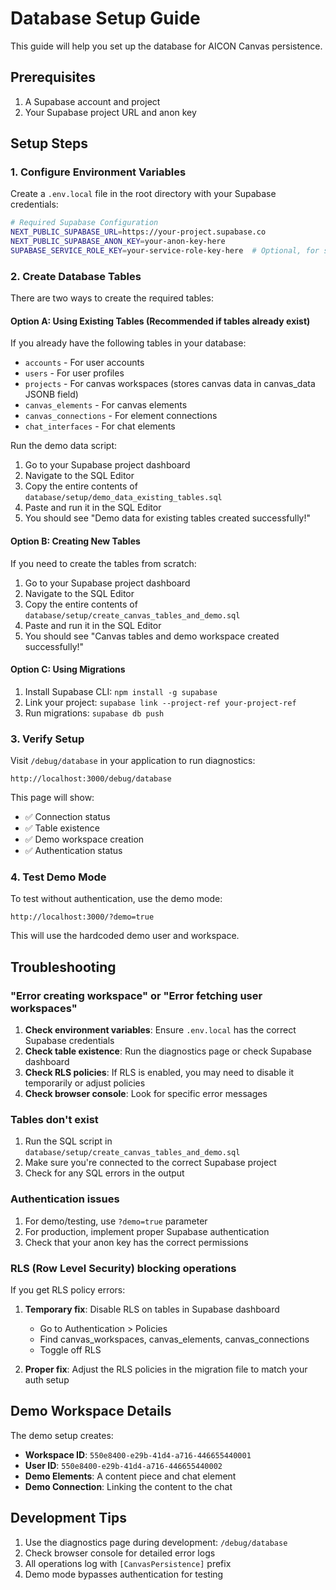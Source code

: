 # Database Setup Guide

This guide will help you set up the database for AICON Canvas persistence.

## Prerequisites

1. A Supabase account and project
2. Your Supabase project URL and anon key

## Setup Steps

### 1. Configure Environment Variables

Create a `.env.local` file in the root directory with your Supabase credentials:

```bash
# Required Supabase Configuration
NEXT_PUBLIC_SUPABASE_URL=https://your-project.supabase.co
NEXT_PUBLIC_SUPABASE_ANON_KEY=your-anon-key-here
SUPABASE_SERVICE_ROLE_KEY=your-service-role-key-here  # Optional, for server-side operations
```

### 2. Create Database Tables

There are two ways to create the required tables:

#### Option A: Using Existing Tables (Recommended if tables already exist)

If you already have the following tables in your database:
- `accounts` - For user accounts
- `users` - For user profiles
- `projects` - For canvas workspaces (stores canvas data in canvas_data JSONB field)
- `canvas_elements` - For canvas elements
- `canvas_connections` - For element connections
- `chat_interfaces` - For chat elements

Run the demo data script:
1. Go to your Supabase project dashboard
2. Navigate to the SQL Editor
3. Copy the entire contents of `database/setup/demo_data_existing_tables.sql`
4. Paste and run it in the SQL Editor
5. You should see "Demo data for existing tables created successfully!"

#### Option B: Creating New Tables

If you need to create the tables from scratch:
1. Go to your Supabase project dashboard
2. Navigate to the SQL Editor
3. Copy the entire contents of `database/setup/create_canvas_tables_and_demo.sql`
4. Paste and run it in the SQL Editor
5. You should see "Canvas tables and demo workspace created successfully!"

#### Option C: Using Migrations

1. Install Supabase CLI: `npm install -g supabase`
2. Link your project: `supabase link --project-ref your-project-ref`
3. Run migrations: `supabase db push`

### 3. Verify Setup

Visit `/debug/database` in your application to run diagnostics:

```
http://localhost:3000/debug/database
```

This page will show:
- ✅ Connection status
- ✅ Table existence
- ✅ Demo workspace creation
- ✅ Authentication status

### 4. Test Demo Mode

To test without authentication, use the demo mode:

```
http://localhost:3000/?demo=true
```

This will use the hardcoded demo user and workspace.

## Troubleshooting

### "Error creating workspace" or "Error fetching user workspaces"

1. **Check environment variables**: Ensure `.env.local` has the correct Supabase credentials
2. **Check table existence**: Run the diagnostics page or check Supabase dashboard
3. **Check RLS policies**: If RLS is enabled, you may need to disable it temporarily or adjust policies
4. **Check browser console**: Look for specific error messages

### Tables don't exist

1. Run the SQL script in `database/setup/create_canvas_tables_and_demo.sql`
2. Make sure you're connected to the correct Supabase project
3. Check for any SQL errors in the output

### Authentication issues

1. For demo/testing, use `?demo=true` parameter
2. For production, implement proper Supabase authentication
3. Check that your anon key has the correct permissions

### RLS (Row Level Security) blocking operations

If you get RLS policy errors:

1. **Temporary fix**: Disable RLS on tables in Supabase dashboard
   - Go to Authentication > Policies
   - Find canvas_workspaces, canvas_elements, canvas_connections
   - Toggle off RLS

2. **Proper fix**: Adjust the RLS policies in the migration file to match your auth setup

## Demo Workspace Details

The demo setup creates:
- **Workspace ID**: `550e8400-e29b-41d4-a716-446655440001`
- **User ID**: `550e8400-e29b-41d4-a716-446655440002`
- **Demo Elements**: A content piece and chat element
- **Demo Connection**: Linking the content to the chat

## Development Tips

1. Use the diagnostics page during development: `/debug/database`
2. Check browser console for detailed error logs
3. All operations log with `[CanvasPersistence]` prefix
4. Demo mode bypasses authentication for testing
